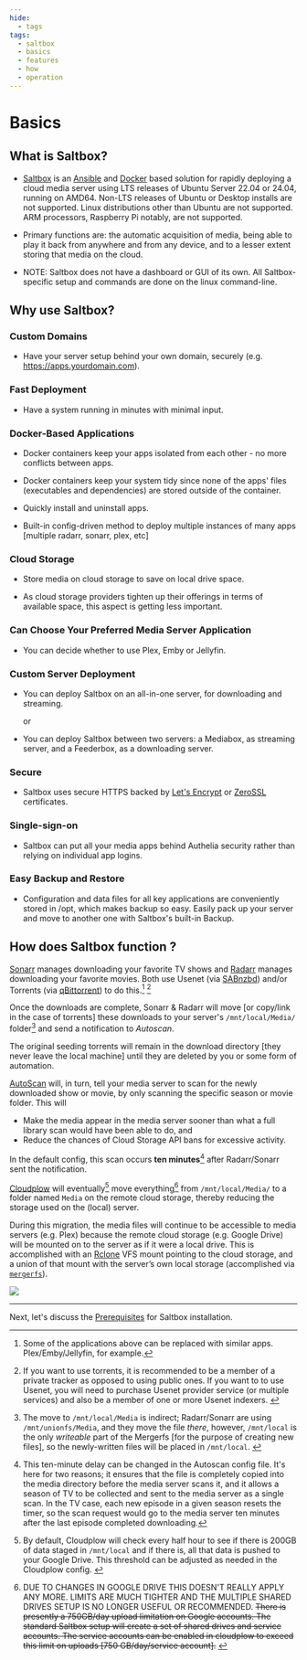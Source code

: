 ```yaml
---
hide:
  - tags
tags:
  - saltbox
  - basics
  - features
  - how
  - operation
---
```


# Basics

## What is Saltbox?

- [Saltbox](https://github.com/saltyorg/Saltbox) is an [Ansible](https://www.ansible.com/how-ansible-works) and [Docker](https://www.docker.com/what-container) based solution for rapidly deploying a cloud media server using LTS releases of Ubuntu Server 22.04 or 24.04, running on AMD64.  Non-LTS releases of Ubuntu or Desktop installs are not supported.  Linux distributions other than Ubuntu are not supported.  ARM processors, Raspberry Pi notably, are not supported.

- Primary functions are: the automatic acquisition of media, being able to  play it back from anywhere and from any device, and to a lesser extent storing that media on the cloud.

- NOTE: Saltbox does not have a dashboard or GUI of its own. All Saltbox-specific setup and commands are done on the linux command-line.

## Why use Saltbox?

### Custom Domains

- Have your server setup behind your own domain, securely (e.g. <https://apps.yourdomain.com>).

### Fast Deployment

- Have a system running in minutes with minimal input.

### Docker-Based Applications

- Docker containers keep your apps isolated from each other - no more conflicts between apps.

- Docker containers keep your system tidy since none of the apps' files (executables and dependencies) are stored outside of the container.

- Quickly install and uninstall apps.

- Built-in config-driven method to deploy multiple instances of many apps [multiple radarr, sonarr, plex, etc]

### Cloud Storage

- Store media on cloud storage to save on local drive space.

- As cloud storage providers tighten up their offerings in terms of available space, this aspect is getting less important.

### Can Choose Your Preferred Media Server Application

- You can decide whether to use Plex, Emby or Jellyfin.

### Custom Server Deployment

- You can deploy Saltbox on an all-in-one server, for downloading and streaming.

  or

- You can deploy Saltbox between two servers: a Mediabox, as streaming server, and a Feederbox, as a downloading server.

### Secure

- Saltbox uses secure HTTPS backed by [Let's Encrypt](https://letsencrypt.org/) or [ZeroSSL](https://zerossl.com/) certificates.

### Single-sign-on

- Saltbox can put all your media apps behind Authelia security rather than relying on individual app logins.

### Easy Backup and Restore

- Configuration and data files for all key applications are conveniently stored in /opt, which makes backup so easy. Easily pack up your server and move to another one with Saltbox's built-in Backup.

## How does Saltbox function ?

[Sonarr](https://sonarr.tv/) manages downloading your favorite TV shows and [Radarr](https://radarr.video/) manages downloading your favorite movies. Both use Usenet (via [SABnzbd](https://sabnzbd.org/)) and/or Torrents (via [qBittorrent](https://github.com/qbittorrent/qBittorrent)) to do this.[^1] [^2]

Once the downloads are complete, Sonarr & Radarr will move [or copy/link in the case of torrents] these downloads to your server's `/mnt/local/Media/` folder[^3] and send a notification to _Autoscan_.

The original seeding torrents will remain in the download directory [they never leave the local machine] until they are deleted by you or some form of automation.

[AutoScan](https://github.com/cloudbox/autoscan/) will, in turn, tell your media server to scan for the newly downloaded show or movie, by only scanning the specific season or movie folder. This will

- Make the media appear in the media server sooner than what a full library scan would have been able to do, and
- Reduce the chances of Cloud Storage API bans for excessive activity.

In the default config, this scan occurs **ten minutes**[^4] after Radarr/Sonarr sent the notification.

[Cloudplow](https://github.com/Saltbox/Saltbox/wiki/Cloudplow) will eventually[^5] move everything[^6] from `/mnt/local/Media/` to a folder named `Media` on the remote cloud storage, thereby reducing the storage used on the (local) server.

During this migration, the media files will continue to be accessible to media servers (e.g. Plex) because the remote cloud storage (e.g. Google Drive) will be mounted on to the server as if it were a local drive. This is accomplished with an [Rclone](https://rclone.org/) VFS mount pointing to the cloud storage, and a union of that mount with the server’s own local storage (accomplished via [`mergerfs`](https://github.com/trapexit/mergerfs)).

![](../../images/basics-flowchart.png)

***

[^1]: Some of the applications above can be replaced with similar apps. Plex/Emby/Jellyfin, for example.</sup>

[^2]: If you want to use torrents, it is recommended to be a member of a private tracker as opposed to using public ones. If you want to to use Usenet, you will need to purchase Usenet provider service (or multiple services) and also be a member of one or more Usenet indexers. </sup>

[^3]: The move to `/mnt/local/Media` is indirect; Radarr/Sonarr are using `/mnt/unionfs/Media`, and they move the file _there_, however,  `/mnt/local` is the only _writeable_ part of the Mergerfs [for the purpose of creating new files], so the newly-written files will be placed in `/mnt/local`. </sup>

[^4]: This ten-minute delay can be changed in the Autoscan config file.  It's here for two reasons; it ensures that the file is completely copied into the media directory before the media server scans it, and it allows a season of TV to be collected and sent to the media server as a single scan. In the TV case, each new episode in a given season resets the timer, so the scan request would go to the media server ten minutes after the last episode completed downloading.</sup>

[^5]: By default, Cloudplow will check every half hour to see if there is 200GB of data staged in `/mnt/local` and if there is, all that data is pushed to your Google Drive.  This threshold can be adjusted as needed in the Cloudplow config. </sup>

[^6]: DUE TO CHANGES IN GOOGLE DRIVE THIS DOESN'T REALLY APPLY ANY MORE.  LIMITS ARE MUCH TIGHTER AND THE MULTIPLE SHARED DRIVES SETUP IS NO LONGER USEFUL OR RECOMMENDED. ~~There is presently a 750GB/day upload limitation on Google accounts.  The standard Saltbox setup will create a set of shared drives and service accounts. The service accounts can be enabled in cloudplow to exceed this limit on uploads [750 GB/day/service account].~~ </sup>

Next, let's discuss the [Prerequisites](../prerequisites/prerequisites.md) for Saltbox installation.
